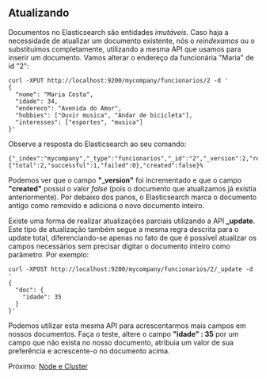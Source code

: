 ## Atualizando

Documentos no Elasticsearch são entidades _imutáveis_. Caso haja a necessidade de atualizar um documento existente, nós o _reindexamos_ ou o substituimos completamente, utilizando a mesma API que usamos para inserir um documento. Vamos alterar o endereço da funcionária "Maria" de id "2":

```
curl -XPUT http://localhost:9200/mycompany/funcionarios/2 -d '
{
  "nome": "Maria Costa",
  "idade": 34,
  "endereco": "Avenida do Amor",
  "hobbies": ["Ouvir musica", "Andar de bicicleta"],
  "interesses": ["esportes", "musica"]
}'
```

Observe a resposta do Elasticsearch ao seu comando:

```
{"_index":"mycompany","_type":"funcionarios","_id":"2","_version":2,"result":"updated","_shards":{"total":2,"successful":1,"failed":0},"created":false}%
```

Podemos ver que o campo **"_version"** foi incrementado e que o campo **"created"** possui o valor _false_ (pois o documento que atualizamos já existia anteriormente). Por debaixo dos panos, o Elasticsearch marca o documento antigo como removido e adiciona o novo documento inteiro.

Existe uma forma de realizar atualizações parciais utilizando a API **_update**. Este tipo de atualização também segue a mesma regra descrita para o update total, diferenciando-se apenas no fato de que é possivel atualizar os campos necessários sem precisar digitar o documento inteiro como parâmetro. Por exemplo:

```
curl -XPOST http://localhost:9200/mycompany/funcionarios/2/_update -d '
{
  "doc": {
    "idade": 35
  }
}'
```

Podemos utilizar esta mesma API para acrescentarmos mais campos em nossos documentos. Faça o teste, altere o campo __"idade" : 35__ por um campo que não exista no nosso documento, atribuia um valor de sua preferência e acrescente-o no documento acima.

Próximo: [Node e Cluster](/pages/node_cluster.md)
